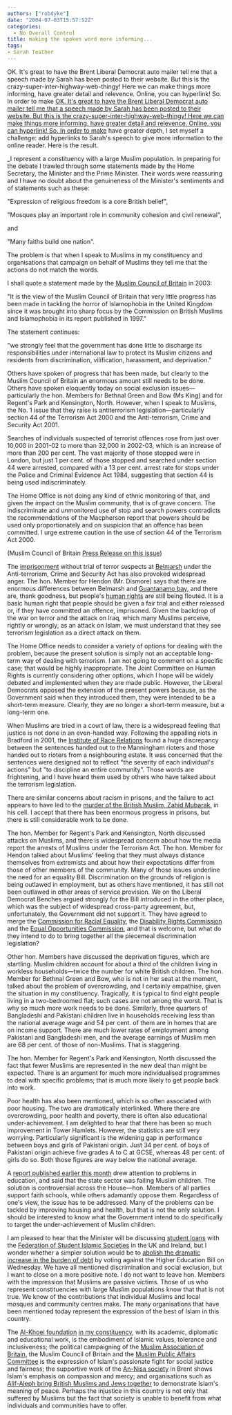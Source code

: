 ```yaml
---
authors: ["robdyke"]
date: "2004-07-03T15:57:52Z"
categories:
  - No Overall Control
title: making the spoken word more informing...
tags:
- Sarah Teather
---
```

OK. It's great to have the Brent Liberal Democrat auto mailer tell me that a speech made by Sarah has been posted to their website. But this is the crazy-super-inter-highway-web-thingy! Here we can make things more informing, have greater detail and relevence. Online, you can hyperlink! So. In order to make [OK. It's great to have the Brent Liberal Democrat auto mailer tell me that a speech made by Sarah has been posted to their website. But this is the crazy-super-inter-highway-web-thingy! Here we can make things more informing, have greater detail and relevence. Online, you can hyperlink! So. In order to make](http://www.brentlibdems.org.uk/article.php?id=16) have greater depth, I set myself a challenge: add hyperlinks to Sarah's speech to give more information to the online reader. Here is the result.

_I represent a constituency with a large Muslim population. In preparing for the debate I trawled through some statements made by the Home Secretary, the Minister and the Prime Minister. Their words were reassuring and I have no doubt about the genuineness of the Minister's sentiments and of statements such as these:

"Expression of religious freedom is a core British belief",

"Mosques play an important role in community cohesion and civil renewal",

and

"Many faiths build one nation".

The problem is that when I speak to Muslims in my constituency and organisations that campaign on behalf of Muslims they tell me that the actions do not match the words.

I shall quote a statement made by the [Muslim Council of Britain](http://www.mcb.org.uk/) in 2003:

"It is the view of the Muslim Council of Britain that very little progress has been made in tackling the horror of Islamophobia in the United Kingdom since it was brought into sharp focus by the Commission on British Muslims and Islamophobia in its report published in 1997."

The statement continues:

"we strongly feel that the government has done little to discharge its responsibilities under international law to protect its Muslim citizens and residents from discrimination, vilification, harassment, and deprivation."

Others have spoken of progress that has been made, but clearly to the Muslim Council of Britain an enormous amount still needs to be done. Others have spoken eloquently today on social exclusion issues—particularly the hon. Members for Bethnal Green and Bow (Ms King) and for Regent's Park and Kensington, North. However, when I speak to Muslims, the No. 1 issue that they raise is antiterrorism legislation—particularly section 44 of the Terrorism Act 2000 and the Anti-terrorism, Crime and Security Act 2001.

Searches of individuals suspected of terrorist offences rose from just over 10,000 in 2001-02 to more than 32,000 in 2002-03, which is an increase of more than 200 per cent. The vast majority of those stopped were in London, but just 1 per cent. of those stopped and searched under section 44 were arrested, compared with a 13 per cent. arrest rate for stops under the Police and Criminal Evidence Act 1984, suggesting that section 44 is being used indiscriminately.

The Home Office is not doing any kind of ethnic monitoring of that, and given the impact on the Muslim community, that is of grave concern. The indiscriminate and unmonitored use of stop and search powers contradicts the recommendations of the Macpherson report that powers should be used only proportionately and on suspicion that an offence has been committed. I urge extreme caution in the use of section 44 of the Terrorism Act 2000.

(Muslim Council of Britain [Press Release on this issue](http://www.mcb.org.uk/presstext.php?ann_id=100))

The [imprisonment](http://www.fairtrials.org.uk/) without trial of terror suspects at [Belmarsh](http://www.guardian.co.uk/letters/story/0,3604,1156318,00.html) under the Anti-terrorism, Crime and Security Act has also provoked widespread anger. The hon. Member for Hendon (Mr. Dismore) says that there are enormous differences between Belmarsh and [Guantanamo bay](http://hrw.org/doc/?t=usa_gitmo), and there are, thank goodness, but people's [human rights](http://www.un.org/Overview/rights.html) are still being flouted. It is a basic human right that people should be given a fair trial and either released or, if they have committed an offence, imprisoned. Given the backdrop of the war on terror and the attack on Iraq, which many Muslims perceive, rightly or wrongly, as an attack on Islam, we must understand that they see terrorism legislation as a direct attack on them.

The Home Office needs to consider a variety of options for dealing with the problem, because the present solution is simply not an acceptable long-term way of dealing with terrorism. I am not going to comment on a specific case; that would be highly inappropriate. The Joint Committee on Human Rights is currently considering other options, which I hope will be widely debated and implemented when they are made public. However, the Liberal Democrats opposed the extension of the present powers because, as the Government said when they introduced them, they were intended to be a short-term measure. Clearly, they are no longer a short-term measure, but a long-term one.

When Muslims are tried in a court of law, there is a widespread feeling that justice is not done in an even-handed way. Following the appalling riots in Bradford in 2001, the [Institute of Race Relations](http://www.irr.org.uk/) found a huge discrepancy between the sentences handed out to the Manningham rioters and those handed out to rioters from a neighbouring estate. It was concerned that the sentences were designed not to reflect "the severity of each individual's actions" but "to discipline an entire community". Those words are frightening, and I have heard them used by others who have talked about the terrorism legislation.

There are similar concerns about racism in prisons, and the failure to act appears to have led to the [murder of the British Muslim, Zahid Mubarak,](http://www.wsws.org/articles/2000/nov2000/mub-n11.shtml) in his cell. I accept that there has been enormous progress in prisons, but there is still considerable work to be done.

The hon. Member for Regent's Park and Kensington, North discussed attacks on Muslims, and there is widespread concern about how the media report the arrests of Muslims under the Terrorism Act. The hon. Member for Hendon talked about Muslims' feeling that they must always distance themselves from extremists and about how their expectations differ from those of other members of the community. Many of those issues underline the need for an equality Bill. Discrimination on the grounds of religion is being outlawed in employment, but as others have mentioned, it has still not been outlawed in other areas of service provision. We on the Liberal Democrat Benches argued strongly for the Bill introduced in the other place, which was the subject of widespread cross-party agreement, but, unfortunately, the Government did not support it. They have agreed to merge the [Commission for Racial Equality](http://www.cre.gov.uk/), the [Disability Rights Commission](http://www.drc-gb.org/) and the [Equal Opportunities Commission](http://www.eoc.org.uk/), and that is welcome, but what do they intend to do to bring together all the piecemeal discrimination legislation?

Other hon. Members have discussed the deprivation figures, which are startling. Muslim children account for about a third of the children living in workless households—twice the number for white British children. The hon. Member for Bethnal Green and Bow, who is not in her seat at the moment, talked about the problem of overcrowding, and I certainly empathise, given the situation in my constituency. Tragically, it is typical to find eight people living in a two-bedroomed flat; such cases are not among the worst. That is why so much more work needs to be done. Similarly, three quarters of Bangladeshi and Pakistani children live in households receiving less than the national average wage and 54 per cent. of them are in homes that are on income support. There are much lower rates of employment among Pakistani and Bangladeshi men, and the average earnings of Muslim men are 68 per cent. of those of non-Muslims. That is staggering.

The hon. Member for Regent's Park and Kensington, North discussed the fact that fewer Muslims are represented in the new deal than might be expected. There is an argument for much more individualised programmes to deal with specific problems; that is much more likely to get people back into work.

Poor health has also been mentioned, which is so often associated with poor housing. The two are dramatically interlinked. Where there are overcrowding, poor health and poverty, there is often also educational under-achievement. I am delighted to hear that there has been so much improvement in Tower Hamlets. However, the statistics are still very worrying. Particularly significant is the widening gap in performance between boys and girls of Pakistani origin. Just 34 per cent. of boys of Pakistani origin achieve five grades A to C at GCSE, whereas 48 per cent. of girls do so. Both those figures are way below the national average.

A [report published earlier this month](http://www.guardian.co.uk/religion/Story/0,2763,1233702,00.html) drew attention to problems in education, and said that the state sector was failing Muslim children. The solution is controversial across the House—hon. Members of all parties support faith schools, while others adamantly oppose them. Regardless of one's view, the issue has to be addressed. Many of the problems can be tackled by improving housing and health, but that is not the only solution. I should be interested to know what the Government intend to do specifically to target the under-achievement of Muslim children.

I am pleased to hear that the Minister will be discussing [student loans](http://www.studentsupportdirect.co.uk/) with the [Federation of Student Islamic Societies](http://www.fosis.org.uk/) in the UK and Ireland, but I wonder whether a simpler solution would be to [abolish the dramatic increase in the burden of debt](http://www.scraptuitionfees.com/) by voting against the Higher Education Bill on Wednesday. We have all mentioned discrimination and social exclusion, but I want to close on a more positive note. I do not want to leave hon. Members with the impression that Muslims are passive victims. Those of us who represent constituencies with large Muslim populations know that that is not true. We know of the contributions that individual Muslims and local mosques and community centres make. The many organisations that have been mentioned today represent the expression of the best of Islam in this country.

The [Al-Khoei foundation](http://www.al-khoei.org/) [in my constituency](http://www.theredirectory.org.uk/orgs/alkh.html), with its academic, diplomatic and educational work, is the embodiment of Islamic values, tolerance and inclusiveness; the political campaigning of the [Muslim Association of Britain](http://www.mabonline.net/news/), the Muslim Council of Britain and the [Muslim Public Affairs Committee](http://www.mpacuk.org/) is the expression of Islam's passionate fight for social justice and fairness; the supportive work of the [An-Nisa society](http://www.multikulti.org.uk/agencies/english/london/17626/) in Brent shows Islam's emphasis on compassion and mercy; and organisations such as [Alif-Aleph bring British Muslims and Jews together](http://www.totallyjewish.com/news/stories/?disp_type=0&disp_story=hwUwwK) to demonstrate Islam's meaning of peace. Perhaps the injustice in this country is not only that suffered by Muslims but the fact that society is unable to benefit from what individuals and communities have to offer.